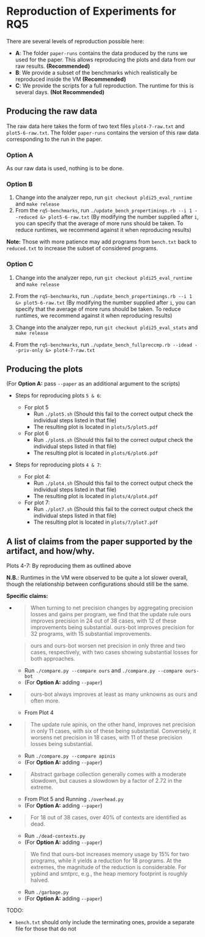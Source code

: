 # Reproduction of Experiments for RQ5

There are several levels of reproduction possible here:

- **A**: The folder `paper-runs` contains the data produced by the runs we used for the paper. This allows reproducing the plots and data from our raw results. **(Recommended)**
- **B**: We provide a subset of the benchmarks which realistically be reproduced inside the VM **(Recommended)**
- **C**: We provide the scripts for a full reproduction. The runtime for this is several days. **(Not Recommended)**

## Producing the raw data

The raw data here takes the form of two text files `plot4-7-raw.txt` and `plot5-6-raw.txt`. The folder `paper-runs` contains the version of this raw data corresponding to the run in the paper.

### Option A

As our raw data is used, nothing is to be done.

### Option B

1. Change into the analyzer repo, run `git checkout pldi25_eval_runtime` and `make release`
2. From the `rq5-benchmarks`, run `./update_bench_propertimings.rb --i 1 --reduced &> plot5-6-raw.txt`
        (By modifying the number supplied after `i`, you can specify that the average of more runs should be taken. To reduce runtimes, we recommend against it when reproducing results)

**Note:** Those with more patience may add programs from `bench.txt` back to `reduced.txt` to increase the subset of considered programs.

### Option C

1. Change into the analyzer repo, run `git checkout pldi25_eval_runtime` and `make release`
2. From the `rq5-benchmarks`, run `./update_bench_propertimings.rb --i 1 &> plot5-6-raw.txt`
        (By modifying the number supplied after `i`, you can specify that the average of more runs should be taken. To reduce runtimes, we recommend against it when reproducing results)


3. Change into the analyzer repo, run `git checkout pldi25_eval_stats` and `make release`
4. From the `rq5-benchmarks`, run `./update_bench_fullpreccmp.rb --idead --priv-only &> plot4-7-raw.txt`


## Producing the plots

(For **Option A:** pass `--paper` as an additional argument to the scripts)

- Steps for reproducing plots `5 & 6`:
    - For plot 5
        - Run `./plot5.sh` (Should this fail to the correct output check the individual steps listed in that file)
        - The resulting plot is located in `plots/5/plot5.pdf`
    - For plot 6
        - Run `./plot6.sh` (Should this fail to the correct output check the individual steps listed in that file)
        - The resulting plot is located in `plots/6/plot6.pdf`

- Steps for reproducing plots `4 & 7`:
    - For plot 4:
        - Run `./plot4.sh` (Should this fail to the correct output check the individual steps listed in that file)
        - The resulting plot is located in `plots/4/plot4.pdf`
    - For plot 7:
        - Run `./plot7.sh` (Should this fail to the correct output check the individual steps listed in that file)
        - The resulting plot is located in `plots/7/plot7.pdf`

## A list of claims from the paper supported by the artifact, and how/why.

Plots 4-7: By reproducing them as outlined above

**N.B.**: Runtimes in the VM were observed to be quite a lot slower overall, though the relationship between configurations should still be the same.

**Specific claims:**

-
    > When turning to net precision changes by aggregating precision losses and gains per program, we find that the update rule ours improves precision in 24 out of 38 cases, with 12 of these improvements being substantial. ours-bot improves precision for 32 programs, with 15 substantial improvements.

    > ours and ours-bot worsen net precision in only three and two cases, respectively, with two cases showing substantial losses for both approaches.

    - Run `./compare.py --compare ours` and `./compare.py --compare ours-bot`
     - (For **Option A:** adding `--paper`)

-
    > ours-bot always improves at least as many unknowns as ours and often more.

    -   From Plot 4


-
    > The update rule apinis, on the other hand, improves net precision in only 11 cases, with six of these being substantial.
    Conversely, it worsens net precision in 18 cases, with 11 of these precision losses being substantial.

    -  Run `./compare.py --compare apinis`
     - (For **Option A:** adding `--paper`)


-
    > Abstract garbage collection generally comes with a moderate slowdown, but causes a slowdown by a factor of 2.72 in the extreme.

    - From Plot 5 and Running `./overhead.py`
    - (For **Option A:** adding `--paper`)

-
    > For 18 out of 38 cases, over 40\% of contexts are identified as dead.

    -  Run `./dead-contexts.py`
    - (For **Option A:** adding `--paper`)


    > We find that ours-bot increases memory usage by 15% for two programs, while it yields a reduction for 18 programs. At the extremes, the magnitude of the reduction is considerable. For ypbind and smtprc, e.g., the heap memory footprint is roughly halved.

    - Run `./garbage.py`
    - (For **Option A:** adding `--paper`)


TODO:
- `bench.txt` should only include the terminating ones, provide a separate file for those that do not

